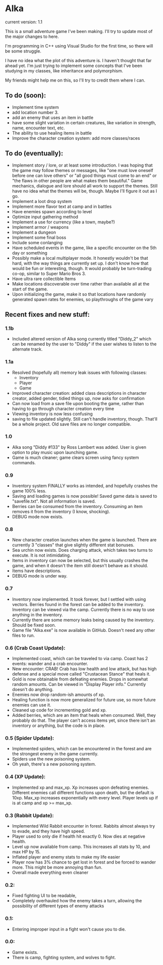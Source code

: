 # Alka

current version: 1.1

This is a small adventure game I've been making. I'll try to update most of the major changes to here.

I'm programming in C++ using Visual Studio for the first time, so there will be some struggle.

I have no idea what the plot of this adventure is. I haven't thought that far ahead yet. I'm just trying to implement some concepts that I've been studying in my classes, like inheritance and polymorphism.

My friends might help me on this, so I'll try to credit them where I can.

## To do (soon): ##
* Implement time system
* add location number 3.
* add an enemy that uses an item in battle
* have some slight variation in certain creatures, like variation in strength, name, encounter text, etc.
* The ability to use healing items in battle
* Improve the character creation system: add more classes/races

## To do (eventually): ##
* Implement story / lore, or at least some introduction. I was hoping that the game may follow themes or messages, like "one must love oneself before one can love others" or "all good things must come to an end" or "the flaws in other people are what makes them beautiful." Game mechanics, dialogue and lore should all work to support the themes. Still have no idea what the themes will be, though. Maybe I'll figure it out as I go.
* Implement a loot drop system
* Implement more flavor text at camp and in battles
* Have enemies spawn according to level
* Optimize input gathering method
* Implement a use for currency (like a town, maybe?)
* Implement armor / weapons
* Implement a dungeon
* Implement some final boss
* Include some conlanging
* Have scheduled events in the game, like a specific encounter on the 5th day or something
* Possibly make a local multiplayer mode. It honestly wouldn't be that hard, with the way things are currently set up. I don't know how that would be fun or interesting, though. It would probably be turn-trading co-op, similar to Super Mario Bros 3.
* Have ultra rare collectible Items
* Make locations discoverable over time rather than available all at the start of the game.
* Upon initializing the game, make it so that locations have randomly generated spawn rates for enemies, so playthroughs of the game vary

## Recent fixes and new stuff: ##
### 1.1b
* Included altered version of Alka song currently titled "Diddy_2" which can be renamed by the user to "Diddy" if the user wishes to listen to the alternate track.

### 1.1a
* Resolved (hopefully all) memory leak issues with following classes:
  * Inventory
  * Player
  * Game
* Improved character creation: added class descriptions in character creator, added gender, tidied things up, now asks for confirmation
* Can now load from a save file upon booting the game, rather than having to go through character creation every time
* Viewing inventory is now less confusing
* saving to file updated slightly. Still can't handle inventory, though. That'll be a whole project. Old save files are no longer compatible.

### 1.0
* Alka song "Diddy \#133" by Ross Lambert was added. User is given option to play music upon launching game.
* Game is much cleaner; game clears screen using fancy system commands.

### 0.9
* Inventory system FINALLY works as intended, and hopefully crashes the game 100% less.
* Saving and loading games is now possible! Saved game data is saved to "savefile.txt". Not all information is saved.
* Berries can be consumed from the inventory. Consuming an item removes it from the inventory (I know, shocking).
* DEBUG mode now exists.

### 0.8
* New character creation launches when the game is launched. There are currently 3 "classes" that give slightly different stat bonuses.
* Sea urchin now exists. Does charging attack, which takes two turns to execute. It is not intimidating.
* Items in inventory can now be selected, but this usually crashes the game, and when it doesn't the item still doesn't behave as it should.
* Items have descriptions.
* DEBUG mode is under way.

### 0.7
* Inventory now implemented. It took forever, but I settled with using vectors. Berries found in the forest can be added to the inventory. Inventory can be viewed via the camp. Currently there is no way to use anything in the inventory.
* Currently there are some memory leaks being caused by the inventory. Should be fixed soon.
* Game file "Alka.exe" is now available in GitHub. Doesn't need any other files to run.

### 0.6 (Crab Coast Update):
* Implemented coast, which can be traveled to via camp. Coast has 2 events: wander and a crab encounter.
* New encounter: CRAB! Crab has low health and low attack, but has high defense and a special move called "Crustacean Stance" that heals it.
* Gold is now obtainable from defeating enemies. Drops in somewhat random amounts. Can be viewed in "Display Player info." Currently doesn't do anything.
* Enemies now drop random-ish amounts of xp.
* Healing function is now more generalized for future use, so more future enemies can use it.
* Cleaned up code for incrementing gold and xp.
* Added berries, which are an item that heals when consumed. Well, they probably do that. The player can't access items yet, since there isn't an inventory or anything, but the code is in place.

### 0.5 (Spider Update):
* Implemented spiders, which can be encountered in the forest and are the strongest enemy in the game currently.
* Spiders use the new poisoning system.
* Oh yeah, there's a new poisoning system.

### 0.4 (XP Update):
* Implemented xp and max_xp. Xp increases upon defeating enemies. Different enemies call different functions upon death, but the default is 10xp. Max_xp increases exponentially with every level. Player levels up if is at camp and xp >= max_xp.

### 0.3 (Rabbit Update):
* Implemented Wild Rabbit encounter in forest. Rabbits almost always try to evade, and they have high speed.
* Player used to only die if health hit exactly 0. Now dies at negative health.
* Level up now available from camp. This increases all stats by 10, and max HP by 15.
* Inflated player and enemy stats to make my life easier
* Player now has 3% chance to get lost in forest and be forced to wander more. This might be more annoying than fun.
* Overall made everything even cleaner

### 0.2:
* Fixed fighting UI to be readable,
* Completely overhauled how the enemy takes a turn, allowing the possibility of different types of enemy attacks

### 0.1:
* Entering improper input in a fight won't cause you to die.

### 0.0:
* Game exists.
* There is camp, fighting system, and wolves to fight.
